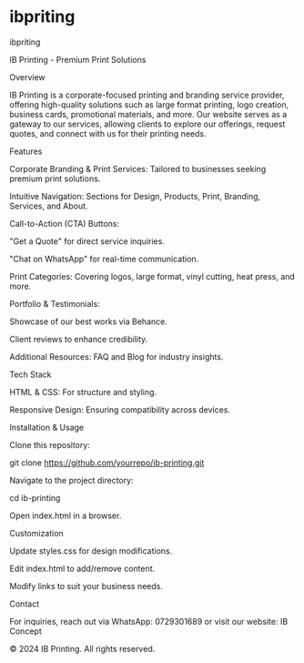 # ibpriting
ibpriting
 

 IB Printing - Premium Print Solutions

Overview

IB Printing is a corporate-focused printing and branding service provider, offering high-quality solutions such as large format printing, logo creation, business cards, promotional materials, and more. Our website serves as a gateway to our services, allowing clients to explore our offerings, request quotes, and connect with us for their printing needs.

Features

Corporate Branding & Print Services: Tailored to businesses seeking premium print solutions.

Intuitive Navigation: Sections for Design, Products, Print, Branding, Services, and About.

Call-to-Action (CTA) Buttons:

"Get a Quote" for direct service inquiries.

"Chat on WhatsApp" for real-time communication.

Print Categories: Covering logos, large format, vinyl cutting, heat press, and more.

Portfolio & Testimonials:

Showcase of our best works via Behance.

Client reviews to enhance credibility.

Additional Resources: FAQ and Blog for industry insights.

Tech Stack

HTML & CSS: For structure and styling.

Responsive Design: Ensuring compatibility across devices.

Installation & Usage

Clone this repository:

git clone https://github.com/yourrepo/ib-printing.git

Navigate to the project directory:

cd ib-printing

Open index.html in a browser.

Customization

Update styles.css for design modifications.

Edit index.html to add/remove content.

Modify links to suit your business needs.

Contact

For inquiries, reach out via WhatsApp: 0729301689 or visit our website: IB Concept

© 2024 IB Printing. All rights reserved.